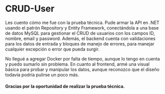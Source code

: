 # CRUD-User

Les cuento cómo me fue con la prueba técnica. Pude armar la API en .NET usando el patrón Repository y Entity Framework, conectándola a una base de datos MySQL para gestionar el CRUD de usuarios con los campos ID, nombre, email y password. Además, el backend cuenta con validaciones para los datos de entrada y bloques de manejo de errores, para manejar cualquier excepción o error que pueda surgir.

No llegué a agregar Docker por falta de tiempo, aunque lo tengo en cuenta y puedo sumarlo sin problema. En cuanto al frontend, armé una visual básica para probar y manipular los datos, aunque reconozco que el diseño todavía podría pulirse un poco más.

#### Gracias por la oportunidad de realizar la prueba técnica.

